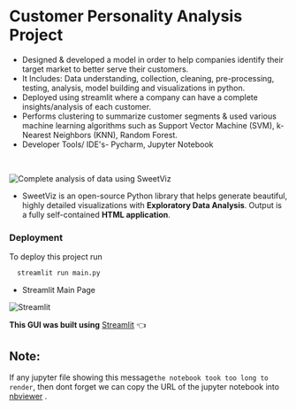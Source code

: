 # Customer Personality Analysis Project

- Designed & developed a model in order to help companies identify their target market to better serve their customers.
- It Includes: Data understanding, collection, cleaning, pre-processing, testing, analysis, model building and visualizations
in python.
- Deployed using streamlit where a company can have a complete insights/analysis of each customer.
- Performs clustering to summarize customer segments & used various machine learning algorithms such as Support
Vector Machine (SVM), k-Nearest Neighbors (KNN), Random Forest.
- Developer Tools/ IDE's- Pycharm, Jupyter Notebook

&nbsp;

![Complete analysis of data using SweetViz](https://user-images.githubusercontent.com/92504503/188387007-0f707eeb-866a-47a1-9b12-3b5594f01427.png)

- SweetViz is an open-source Python library that helps generate beautiful, highly detailed visualizations with **Exploratory Data Analysis**. Output is a fully self-contained **HTML application**.

### Deployment

To deploy this project run

```bash 
  streamlit run main.py 
```
- Streamlit Main Page

![Streamlit](https://user-images.githubusercontent.com/92504503/188385699-18dc666e-2785-4146-9998-1ae546003bf5.png)

**This GUI was built using** [Streamlit](https://docs.streamlit.io/streamlit-cloud/get-started) 👈

## Note:

If any jupyter file showing this message``the notebook took too long to render``, then dont forget we can copy the URL of the jupyter notebook into [nbviewer](https://nbviewer.jupyter.org/) .
